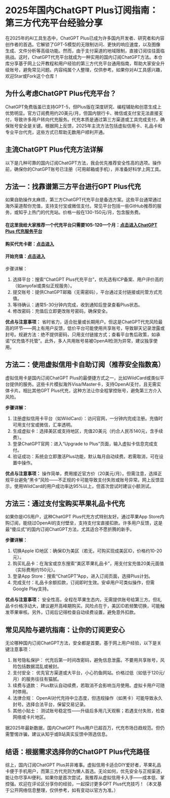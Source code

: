 # 2025年国内ChatGPT Plus订阅指南：第三方代充平台经验分享

在2025年的AI工具生态中，ChatGPT Plus已成为许多国内开发者、研究者和内容创作者的首选。它解锁了GPT-5模型的无限制访问、更快的响应速度，以及图像生成、文件分析等高级功能。然而，由于支付渠道的地域限制，直接订阅往往面临挑战。这时，ChatGPT代充平台就成为一种实用的国内订阅ChatGPT方法。本仓库分享基于网上公开教程和用户经验的第三方代充平台通用指南，帮助大家安全升级账号，避免常见问题。内容纯属个人整理，仅供参考。如果你对AI工具感兴趣，欢迎Star或Fork这个仓库！

## 为什么考虑ChatGPT Plus代充平台？

ChatGPT免费版虽已支持GPT-5，但Plus版在深度研究、编程辅助和创意生成上优势明显。官方订阅费用约20美元/月，但国内银行卡、微信或支付宝无法直接支付，导致许多用户转向代充服务。代充本质是通过第三方渠道或工具完成支付，确保账号安全是关键。根据网上反馈，2025年主流方法包括虚拟信用卡、礼品卡和专业平台代充，这些方式已帮助无数用户顺利开通。

## 主流ChatGPT Plus代充方法详解
以下是几种可靠的国内订阅ChatGPT方法，我会优先推荐安全性高的选项。操作前，确保你的ChatGPT账号已注册（可用邮箱或手机），并准备好科学上网工具。

## 方法一：找靠谱第三方平台进行GPT Plus代充

如果自助操作太麻烦，第三方ChatGPT代充平台是备选方案。这些平台通常通过海外渠道帮你充值，支持支付宝或微信支付。常见平台包括一些GitHub推荐的服务，或知乎上热门的代充站。价格一般在130-150元/月，包含服务费。

#### 在这里我给大家推荐一个代充平台只需要105-120一个月：[点击进入ChatGPT Plus 代充服务平台](https://ai.muooy.com/)
#### 购买代充卡密：[点击进入](https://juzixp.com/buy/64)
#### 开始充值：[点击进入](https://plus.3ms.run/)

步骤详解：
1. 选择平台：搜索“ChatGPT Plus代充平台”，优先选有ICP备案、用户评价高的（如anyofai或类似正规服务）。
2. 提交账号：提供ChatGPT邮箱（无需密码），平台通过支付链接或托管方式充值。
3. 等待确认：通常5-30分钟内完成，收到通知后登录查看Plus状态。
4. 修改密码：充值后立即更改账号密码，确保安全。

**优点与注意事项：** 省时省力，适合批量或长期用户。但这是ChatGPT代充风险最高的环节——网上有用户反馈，低价平台可能使用共享账号，导致聊天记录泄露或封号。规避方法：绝不提供密码，只用支付链接方式；查看平台售后政策，如承诺“仅充值不托管”。此外，多人共用账号易被OpenAI检测为异常，建议独享使用。

## 方法二：使用虚拟信用卡自助订阅（推荐安全指数高）

虚拟信用卡是国内订阅ChatGPT Plus的最便捷方式之一，比如WildCard或类似平台提供的服务。这些卡片模拟海外Visa/Master卡，支持OpenAI支付，且无需实体卡片。相比其他GPT Plus代充，这种方法让你全程掌控账号，避免第三方介入风险。

**步骤详解：**

1. 注册虚拟信用卡平台（如WildCard）：访问官网，一分钟内完成注册。充值时可用支付宝或微信，汇率透明。
2. 生成虚拟卡：选择美区或支持地区，充值20美元（约合人民币140元，含手续费）。
3. 登录ChatGPT官网：进入“Upgrade to Plus”页面，输入虚拟卡信息完成支付。
4. 验证成功：系统会立即激活Plus功能，默认每月自动续费。若需取消，可在设置中操作。

**优点与注意事项：** 操作简单，费用接近官方价（20美元/月）。但需注意，选择正规平台避免“黑卡”风险——不正规的卡可能导致支付失败或账号异常。网上反馈显示，使用WildCard的用户成功率达95%以上，但首次尝试时建议小额测试。

## 方法三：通过支付宝购买苹果礼品卡代充
如果你是iOS用户，这种ChatGPT Plus代充方式特别友好。通过苹果App Store内购订阅，能绕过OpenAI的支付壁垒，支持支付宝直接扣款。许多用户反馈，这是最“傻瓜式”的国内订阅ChatGPT方法，尤其适合不愿折腾的新手。

**步骤详解：**
1. 切换Apple ID地区：确保ID为美区（若无，可购买现成美区ID，价格约10-20元）。
2. 购买礼品卡：在淘宝或京东搜索“美区苹果礼品卡”，用支付宝充值20美元面值（实际费用约150元）。
3. 登录App Store：搜索“ChatGPT”App，进入订阅页面，选择Plus计划。
4. 完成支付：礼品卡余额扣款，订阅即时生效。安卓用户可类似操作，但需Google Play支持。

**优点与注意事项：** 安全性高，全程在苹果生态内，无需提供账号给第三方。但礼品卡价格浮动大，建议避开高峰期购买。风险点在于，美区ID若频繁切换，可能触发苹果审核。另外，订阅后记得检查自动续费设置，避免意外扣款。

## 常见风险与避坑指南：让你的订阅更安心
无论哪种国内订阅ChatGPT方法，安全都是首要。基于网上用户经验，以下是关键注意事项：

1. 账号隐私保护： 代充后第一时间改密码，避免信息泄露。不要用共享账号，风险包括数据混乱或被封。
2. 支付安全： 优先官方渠道或大平台，小心钓鱼网站。价格过低（如低于120元/月）的服务往往有猫腻。
3. 续费与退款： Plus默认自动续费，若取消不会影响当月使用。虚拟卡用户可随时停用。
4. 法律合规： OpenAI对代充持中立态度，但违规操作（如黑卡）可能导致永久封号。选择合法平台，保留交易记录。
5. 其他小贴士： 测试账号稳定性——升级后多用几天观察；若遇支付失败，检查网络或卡片地区。

据2025年最新数据，国内ChatGPT Plus用户已超百万，代充市场日趋规范。但仍需警惕诈骗，建议从知乎或B站真实反馈中筛选信息。

## 结语：根据需求选择你的ChatGPT Plus代充路径
综上，国内订阅ChatGPT Plus并非难事。虚拟信用卡适合DIY爱好者，苹果礼品卡便于手机用户，而第三方代充则为懒人首选。无论如何，优先安全与正规渠道，能让你尽享AI便利。如果你是首次尝试，我推荐从虚拟信用卡入手——成本低、掌控强。欢迎在评论区分享你的经验，一起探讨更多GPT Plus代充技巧！（本文基于公开网络信息整理，仅供参考，如有变动以官方为准。）


